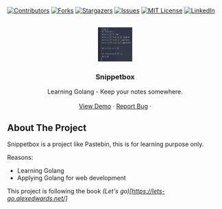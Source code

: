 [![Contributors][contributors-shield]][contributors-url]
[![Forks][forks-shield]][forks-url]
[![Stargazers][stars-shield]][stars-url]
[![Issues][issues-shield]][issues-url]
[![MIT License][license-shield]][license-url]
[![LinkedIn][linkedin-shield]][linkedin-url]



<!-- PROJECT LOGO -->
<br />
<div align="center">
  <a href="https://github.com/guimochila/snippetbox">
    <img src="images/logo-code.png" alt="Logo" width="80" height="80">
  </a>

  <h3 align="center">Snippetbox</h3>

  <p align="center">
    Learning Golang - Keep your notes somewhere.
    <br />
    <br />
    <a href="#">View Demo</a>
    ·
    <a href="https://github.com/guimochila/snippetbox/issues/new?labels=bug&template=bug-report---.md">Report Bug</a>
    ·
  </p>
</div>

## About The Project

Snippetbox is a project like Pastebin, this is for learning purpose only.

Reasons:
* Learning Golang 
* Applying Golang for web development 

This project is following the book *(Let's go)[https://lets-go.alexedwards.net/]* 

[contributors-shield]: https://img.shields.io/github/contributors/guimochila/snippetbox.svg?style=for-the-badge
[contributors-url]: https://github.com/guimochila/snippetbox/graphs/contributors
[forks-shield]: https://img.shields.io/github/forks/guimochila/snippetbox.svg?style=for-the-badge
[forks-url]: https://github.com/guimochila/snippetbox/network/members
[stars-shield]: https://img.shields.io/github/stars/guimochila/snippetbox.svg?style=for-the-badge
[stars-url]: https://github.com/guimochila/snippetbox/stargazers
[issues-shield]: https://img.shields.io/github/issues/guimochila/snippetbox.svg?style=for-the-badge
[issues-url]: https://github.com/guimochila/snippetbox/issues
[license-shield]: https://img.shields.io/github/license/guimochila/snippetbox.svg?style=for-the-badge
[license-url]: https://github.com/guimochila/snippetbox/blob/master/LICENSE.txt
[linkedin-shield]: https://img.shields.io/badge/-LinkedIn-black.svg?style=for-the-badge&logo=linkedin&colorB=555
[linkedin-url]: https://linkedin.com/in/guilhermescaldelai
